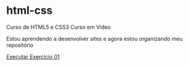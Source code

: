 # html-css
 Curso de HTML5 e CSS3 Curso em Vídeo

Estou aprendendo a desenvolver sites e agora estou organizando meu repositório

<a href='https://gabrielgdy090.github.io/html-css/exerc%C3%ADcios/ex001/index.html'>Executar Exercício 01</a>